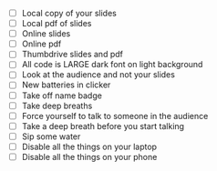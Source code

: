 - [ ] Local copy of your slides
- [ ] Local pdf of slides
- [ ] Online slides
- [ ] Online pdf
- [ ] Thumbdrive slides and pdf
- [ ] All code is LARGE dark font on light background
- [ ] Look at the audience and not your slides
- [ ] New batteries in clicker
- [ ] Take off name badge
- [ ] Take deep breaths
- [ ] Force yourself to talk to someone in the audience
- [ ] Take a deep breath before you start talking
- [ ] Sip some water
- [ ] Disable all the things on your laptop
- [ ] Disable all the things on your phone
